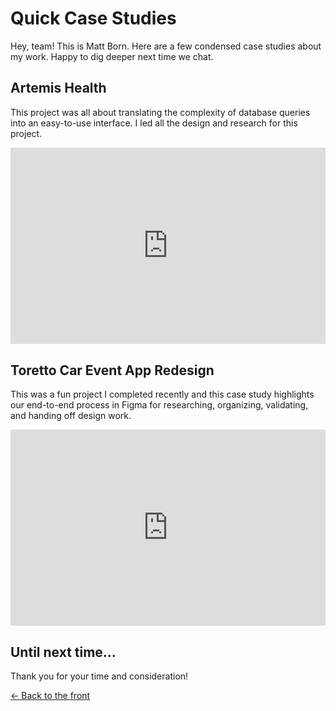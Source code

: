 # Quick Case Studies

Hey, team! This is Matt Born. Here are a few condensed case studies about my work. Happy to dig deeper next time we chat.

## Artemis Health

This project was all about translating the complexity of database queries into an easy-to-use interface. I led all the design and research for this project.

<div style="position: relative; padding-bottom: 62.391681109185434%; height: 0;"><iframe src="https://www.loom.com/embed/8099a0c6ca424f23a44c93fb1b28497b" frameborder="0" webkitallowfullscreen mozallowfullscreen allowfullscreen style="position: absolute; top: 0; left: 0; width: 100%; height: 100%;"></iframe></div>

## Toretto Car Event App Redesign

This was a fun project I completed recently and this case study highlights our end-to-end process in Figma for researching, organizing, validating, and handing off design work.

<div style="position: relative; padding-bottom: 62.391681109185434%; height: 0;"><iframe src="https://www.loom.com/embed/e6250bedc1ea4238ad125af777f2d977" frameborder="0" webkitallowfullscreen mozallowfullscreen allowfullscreen style="position: absolute; top: 0; left: 0; width: 100%; height: 100%;"></iframe></div>

## Until next time…

Thank you for your time and consideration!

[← Back to the front](/)